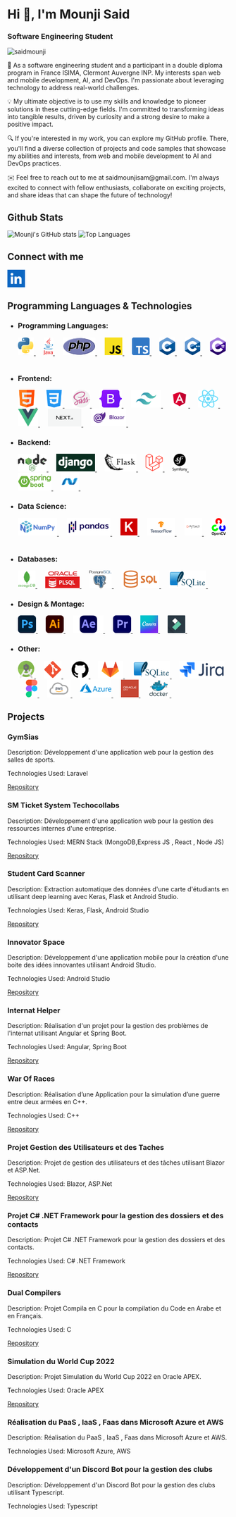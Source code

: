 <!DOCTYPE html>
<html>
<head>
</head>
<body>
<h1 class="center">Hi 👋, I'm Mounji Said</h1>
<h3 class="center">Software Engineering Student</h3>
<p class="left">
    <img src="https://komarev.com/ghpvc/?username=theskyabovethesky&label=Profile%20views&color=e42a28&style=flat"
         alt="saidmounji"/>
</p>
<p>🚀 As a software engineering student and a participant in a double diploma program in France ISIMA, Clermont Auvergne INP. 
My interests span web and mobile development, AI, and DevOps. I'm passionate about leveraging technology to address real-world challenges.</p>

<p>💡 My ultimate objective is to use my skills and knowledge to pioneer solutions in these cutting-edge fields. I'm committed to transforming ideas into tangible results, driven by curiosity and a strong desire to make a positive impact.</p>

<p>🔍 If you're interested in my work, you can explore my GitHub profile. There, you'll find a diverse collection of projects and code samples that showcase my abilities and interests, from web and mobile development to AI and DevOps practices.</p>

<p>✉️ Feel free to reach out to me at saidmounjisam@gmail.com. I'm always excited to connect with fellow enthusiasts, collaborate on exciting projects, and share ideas that can shape the future of technology!</p>
<h2 class="left">Github Stats</h2>
<p>
    <img src="https://github-readme-stats.vercel.app/api/?username=theskyabovethesky&show_icons=true&title_color=fff&icon_color=79ff97&text_color=9f9f9f&bg_color=151515"
         alt="Mounji's GitHub stats"/>
    <img
        src="https://github-readme-stats.vercel.app/api/top-langs/?username=theskyabovethesky&layout=compact&langs_count=8&title_color=fff&text_color=aaaaaa&bg_color=050505"
        alt="Top Languages"/>
</p>
<h2 class="left">Connect with me</h2>
<p class="left">
    <a href="https://www.linkedin.com/in/said-mounji-4a8154225/" target="_blank"><img align="center"
   src="./logos/linkedin.png" alt="saidmounji" height="40"/>
    </a>
</p>
<h2 class="left">Programming Languages & Technologies</h2>
<ul>
    <li>
        <h3>Programming Languages:</h3>
        <div>
            <a href="" target="_blank">
                <img src="./logos/PL/python.png" alt="Python" height="40"/>
            </a>
            &emsp;
            <a href="" target="_blank">
                <img src="./logos/PL/java.png" alt="Java" height="40"/>
            </a>
            &emsp;
            <a href="" target="_blank">
                <img src="./logos/PL/php.png" alt="PHP" height="40"/>
            </a>
            &emsp;
            <a href="" target="_blank">
                <img src="./logos/PL/js.png" alt="JavaScript" height="40"/>
            </a>
            &emsp;
            <a href="" target="_blank">
                <img src="./logos/PL/ts.png" alt="TypeScript" height="40"/>
            </a>
            &emsp;
            <a href="" target="_blank">
                <img src="./logos/PL/c.png" alt="C" height="40"/>
            </a>
            &emsp;
            <a href="" target="_blank">
                <img src="./logos/PL/c++.png" alt="C++" height="40"/>
            </a>
            &emsp;
            <a href="" target="_blank">
                <img src="./logos/PL/csharp.png" alt="C#" height="40"/>
            </a>
            &emsp;
        </div>
    </li>
    <li>
        <h3>Frontend:</h3>
        <div>
            <a href="" target="_blank">
                <img src="./logos/front/html.png" alt="HTML" height="40"/>
            </a>
            &emsp;
            <a href="" target="_blank">
                <img src="./logos/front/css-3.png" alt="CSS" height="40"/>
            </a>
            &emsp;
            <a href="" target="_blank">
                <img src="./logos/front/sass.png" alt="SASS" height="40"/>
            </a>
            &emsp;
            <a href="" target="_blank">
                <img src="./logos/front/bootstrap.png" alt="Bootstrap" height="40"/>
            </a>
            &emsp;
            <a href="" target="_blank">
                <img src="./logos/front/tailwind.png" alt="Tailwind" height="40"/>
            </a>
            &emsp;
            <a href="" target="_blank">
                <img src="./logos/front/angular.png" alt="Angular" height="40"/>
            </a>
            &emsp;
            <a href="" target="_blank">
                <img src="./logos/front/react.png" alt="React" height="40"/>
            </a>
            &emsp;
            <a href="" target="_blank">
                <img src="./logos/front/vue.png" alt="Vue JS" height="40"/>
            </a>
            &emsp;
            <a href="" target="_blank">
                <img src="./logos/front/next js.png" alt="Next JS" height="40"/>
            </a>
            &emsp;
            <a href="" target="_blank">
                <img src="./logos/front/blazor.webp" alt="Blazor" height="40"/>
            </a>
            &emsp;
        </div>
    </li>
    <li>
        <h3>Backend:</h3>
        <div>
            <a href="" target="_blank">
                <img src="./logos/back/node.png" alt="Node JS" height="40"/>
            </a>
            &emsp;
            <a href="" target="_blank">
                <img src="./logos/back/django.png" alt="Django" height="40"/>
            </a>
            &emsp;
            <a href="" target="_blank">
                <img src="./logos/back/flask.png" alt="Flask" height="40"/>
            </a>
            &emsp;
            <a href="" target="_blank">
                <img src="./logos/back/laravel.png" alt="Laravel" height="40"/>
            </a>
            &emsp;
            <a href="" target="_blank">
                <img src="./logos/back/symphony.png" alt="Symphony" height="40"/>
            </a>
            &emsp;
            <a href="" target="_blank">
                <img src="./logos/back/spring-boot-logo.png" alt="SpringBoot" height="40"/>
            </a>
            &emsp;
            <a href="" target="_blank">
                <img src="./logos/back/dotnet.png" alt=".NET" height="40"/>
            </a>
            &emsp;
        </div>
    </li>
    <li>
        <h3>Data Science:</h3>
        <div>
            <a href="" target="_blank">
                <img src="./logos/data/numpy.png" alt="Numpy" height="40"/>
            </a>
            &emsp;
            <a href="" target="_blank">
                <img src="./logos/data/pandas.png" alt="Pandas" height="40"/>
            </a>
            &emsp;
            <a href="" target="_blank">
                <img src="./logos/data/keras.png" alt="Keras" height="40"/>
            </a>
            &emsp;
            <a href="" target="_blank">
                <img src="./logos/data/tensorflow.png" alt="TensorFlow" height="40"/>
            </a>
            &emsp;
            <a href="" target="_blank">
                <img src="./logos/data/pytorch.png" alt="PyTorch" height="40"/>
            </a>
            &emsp;
            <a href="" target="_blank">
                <img src="./logos/data/opencv.png" alt="OpenCV" height="40"/>
            </a>
            &emsp;
        </div>
    </li>
    <li>
        <h3>Databases:</h3>
        <div>
            <a href="" target="_blank">
                <img src="./logos/db/mongodb.png" alt="MongoDB" height="40"/>
            </a>
            &emsp;
            <a href="" target="_blank">
                <img src="./logos/db/plsql.jpg" alt="PL/SQL" height="40"/>
            </a>
            &emsp;
            <a href="" target="_blank">
                <img src="./logos/db/postgresql.png" alt="PostgreSQL" height="40"/>
            </a>
            &emsp;
            <a href="" target="_blank">
                <img src="./logos/db/sql.png" alt="SQL" height="40"/>
            </a>
            &emsp;
            <a href="" target="_blank">
                <img src="./logos/db/sqlite.png" alt="Sqlite" height="40"/>
            </a>
            &emsp;
        </div>
    </li>
    <li>
        <h3>Design & Montage:</h3>
        <div>
            <a href="" target="_blank">
                <img src="./logos/design/photoshop.png" alt="Adobe Photoshop" height="40"/>
            </a>
            &emsp;
            <a href="" target="_blank">
                <img src="./logos/design/illustrator.png" alt="Adobe Illustrator" height="40"/>
            </a>
            &emsp;
            <a href="" target="_blank">
                <img src="./logos/design/ae.png" alt="Adobe After Effect" height="40"/>
            </a>
            &emsp;
            <a href="" target="_blank">
                <img src="./logos/design/pr.png" alt="Adobe Premieum" height="40"/>
            </a>
            &emsp;
            <a href="" target="_blank">
                <img src="./logos/design/canva.png" alt="Canva" height="40"/>
            </a>
            &emsp;
            <a href="" target="_blank">
                <img src="./logos/design/filmora.png" alt="Filmora" height="40"/>
            </a>
            &emsp;
        </div>
    </li>
    <li>
        <h3>Other:</h3>
        <div>
            <a href="" target="_blank">
                <img src="./logos/other/androidstudio.png" alt="Android Studio" height="40"/>
            </a>
            &emsp;
            <a href="" target="_blank">
                <img src="./logos/other/git.png" alt="Git" height="40"/>
            </a>
            &emsp;
            <a href="" target="_blank">
                <img src="./logos/other/github.png" alt="Github" height="40"/>
            </a>
            &emsp;
            <a href="" target="_blank">
                <img src="./logos/other/gitlab.png" alt="Gitlab" height="40"/>
            </a>
            &emsp;
            <a href="" target="_blank">
                <img src="./logos/db/sqlite.png" alt="Sqlite" height="40"/>
            </a>
            &emsp;
            <a href="" target="_blank">
                <img src="./logos/other/jira.png" alt="Jira" height="40"/>
            </a>
            &emsp;
            <a href="" target="_blank">
                <img src="./logos/other/figma.svg" alt="Figma" height="40"/>
            </a>
            &emsp;
            <a href="" target="_blank">
                <img src="./logos/other/aws.png" alt="AWS" height="40"/>
            </a>
            &emsp;
            <a href="" target="_blank">
                <img src="./logos/other/azure.png" alt="Microsoft Azure" height="40"/>
            </a>
            &emsp;
            <a href="" target="_blank">
                <img src="./logos/other/oracleapex.png" alt="Oracle APEX" height="40"/>
            </a>
            &emsp;
            <a href="" target="_blank">
                <img src="./logos/other/docker.png" alt="Docker" height="40"/>
            </a>
            &emsp;
        </div>
    </li>
</ul>
<h2 class="left">Projects</h2>

<div class="project">
    <h3>GymSias</h3>
    <p>Description: Développement d'une application web pour la gestion des salles de sports.</p>
    <p>Technologies Used: Laravel</p>
    <a href="https://github.com/TheSkyAboveTheSky/GymSiaS" target="_blank">Repository</a>
</div>

<div class="project">
    <h3>SM Ticket System Techocollabs</h3>
    <p>Description: Développement d'une application web pour la gestion des ressources internes d'une entreprise.</p>
    <p>Technologies Used: MERN Stack (MongoDB,Express JS , React , Node JS)</p>
    <a href="https://github.com/TheSkyAboveTheSky/SM-Ticket-System-Technocollabs" target="_blank">Repository</a>
</div>

<div class="project">
    <h3>Student Card Scanner</h3>
    <p>Description: Extraction automatique des données d'une carte d'étudiants en utilisant deep learning avec Keras, Flask et Android Studio.</p>
    <p>Technologies Used: Keras, Flask, Android Studio</p>
    <a href="https://github.com/TheSkyAboveTheSky/Student-Card-Scanner" target="_blank">Repository</a>
</div>

<div class="project">
    <h3>Innovator Space</h3>
    <p>Description: Développement d'une application mobile pour la création d'une boite des idées innovantes utilisant Android Studio.</p>
    <p>Technologies Used: Android Studio</p>
    <a href="https://github.com/TheSkyAboveTheSky/Innovator-Space" target="_blank">Repository</a>
</div>

<div class="project">
    <h3>Internat Helper</h3>
    <p>Description: Réalisation d'un projet pour la gestion des problèmes de l'internat utilisant Angular et Spring Boot.</p>
    <p>Technologies Used: Angular, Spring Boot</p>
    <a href="https://github.com/TheSkyAboveTheSky/Internat-Helper" target="_blank">Repository</a>
</div>

<div class="project">
    <h3>War Of Races</h3>
    <p>Description: Réalisation d’une Application pour la simulation d’une guerre entre deux armées en C++.</p>
    <p>Technologies Used: C++</p>
    <a href="https://github.com/TheSkyAboveTheSky/WorOfRaces_SAM_Project_Said_Mounji_F2" target="_blank">Repository</a>
</div>

<div class="project">
    <h3>Projet Gestion des Utilisateurs et des Taches</h3>
    <p>Description: Projet de gestion des utilisateurs et des tâches utilisant Blazor et ASP.Net.</p>
    <p>Technologies Used: Blazor, ASP.Net</p>
    <a href="https://github.com/TheSkyAboveTheSky/csharp-microservice-Said-Mounji-ZZ2-F2" target="_blank">Repository</a>
</div>

<div class="project">
    <h3>Projet C# .NET Framework pour la gestion des dossiers et des contacts</h3>
    <p>Description: Projet C# .NET Framework pour la gestion des dossiers et des contacts.</p>
    <p>Technologies Used: C# .NET Framework</p>
    <a href="https://github.com/TheSkyAboveTheSky/Gestionnaire-Contacts-Dossiers-SaidMounji-F2" target="_blank">Repository</a>
</div>

<div class="project">
    <h3>Dual Compilers </h3>
    <p>Description: Projet Compila en C pour la compilation du Code en Arabe et en Français.</p>
    <p>Technologies Used: C</p>
    <a href="https://github.com/TheSkyAboveTheSky/Dual-Compilers" target="_blank">Repository</a>
</div>

<div class="project">
    <h3>Simulation du World Cup 2022</h3>
    <p>Description: Projet Simulation du World Cup 2022 en Oracle APEX.</p>
    <p>Technologies Used: Oracle APEX</p>
    <a href="#" target="_blank">Repository</a>
</div>

<div class="project">
    <h3>Réalisation du PaaS , IaaS , Faas dans Microsoft Azure et AWS</h3>
    <p>Description: Réalisation du PaaS , IaaS , Faas dans Microsoft Azure et AWS.</p>
    <p>Technologies Used: Microsoft Azure, AWS</p>
</div>

<div class="project">
    <h3>Développement d'un Discord Bot pour la gestion des clubs</h3>
    <p>Description: Développement d'un Discord Bot pour la gestion des clubs utilisant Typescript.</p>
    <p>Technologies Used: Typescript</p>
</div>

</body>
</html>
